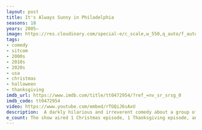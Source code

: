 ```yaml
---
layout: post
title: It's Always Sunny in Philadelphia
seasons: 18
years: 2005–
image: https://res.cloudinary.com/special-e/c_scale,w_550,q_auto/f_auto/Series%20posters/It_s_Always_Sunny_in_Philadelphia.png
tags: 
- comedy
- sitcom
- 2000s
- 2010s
- 2020s
- usa
- christmas
- halloween
- thanksgiving
imdb_url: https://www.imdb.com/title/tt0472954/?ref_=nv_sr_srsg_0
imdb_code: tt0472954
video: https://www.youtube.com/embed/rTGQiJ6sAxU
description:  A darkly hilarious and irreverent comedy about a group of dysfunctional friends who own a dive bar in Philly.
e_count: The show aired 1 Christmas episode, 1 Thanksgiving episode, and 3 Halloween episodes.
---
```

